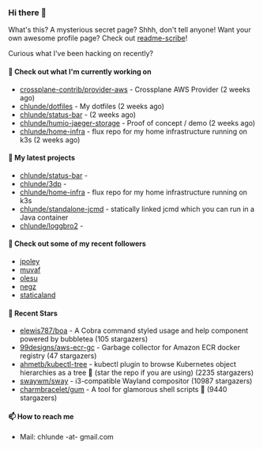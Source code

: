 ### Hi there 👋

What's this? A mysterious secret page? Shhh, don't tell anyone!
Want your own awesome profile page? Check out [readme-scribe](https://github.com/muesli/readme-scribe)!

Curious what I've been hacking on recently?

#### 👷 Check out what I'm currently working on

- [crossplane-contrib/provider-aws](https://github.com/crossplane-contrib/provider-aws) - Crossplane AWS Provider (2 weeks ago)
- [chlunde/dotfiles](https://github.com/chlunde/dotfiles) - My dotfiles (2 weeks ago)
- [chlunde/status-bar](https://github.com/chlunde/status-bar) -  (2 weeks ago)
- [chlunde/humio-jaeger-storage](https://github.com/chlunde/humio-jaeger-storage) - Proof of concept / demo (2 weeks ago)
- [chlunde/home-infra](https://github.com/chlunde/home-infra) - flux repo for my home infrastructure running on k3s  (2 weeks ago)

#### 🌱 My latest projects

- [chlunde/status-bar](https://github.com/chlunde/status-bar) - 
- [chlunde/3dp](https://github.com/chlunde/3dp) - 
- [chlunde/home-infra](https://github.com/chlunde/home-infra) - flux repo for my home infrastructure running on k3s 
- [chlunde/standalone-jcmd](https://github.com/chlunde/standalone-jcmd) - statically linked jcmd which you can run in a Java container
- [chlunde/loggbro2](https://github.com/chlunde/loggbro2) - 



#### 👯 Check out some of my recent followers

- [jpoley](https://github.com/jpoley)
- [muvaf](https://github.com/muvaf)
- [olesu](https://github.com/olesu)
- [negz](https://github.com/negz)
- [staticaland](https://github.com/staticaland)

#### 🌟 Recent Stars

- [elewis787/boa](https://github.com/elewis787/boa) - A Cobra command styled usage and help component powered by bubbletea  (105 stargazers)
- [99designs/aws-ecr-gc](https://github.com/99designs/aws-ecr-gc) - Garbage collector for Amazon ECR docker registry (47 stargazers)
- [ahmetb/kubectl-tree](https://github.com/ahmetb/kubectl-tree) - kubectl plugin to browse Kubernetes object hierarchies as a tree 🎄 (star the repo if you are using) (2235 stargazers)
- [swaywm/sway](https://github.com/swaywm/sway) - i3-compatible Wayland compositor (10987 stargazers)
- [charmbracelet/gum](https://github.com/charmbracelet/gum) - A tool for glamorous shell scripts 🎀 (9440 stargazers)

#### 📫 How to reach me

- Mail: chlunde -at- gmail.com
